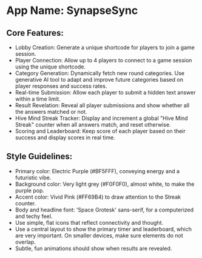 # **App Name**: SynapseSync

## Core Features:

- Lobby Creation: Generate a unique shortcode for players to join a game session.
- Player Connection: Allow up to 4 players to connect to a game session using the unique shortcode.
- Category Generation: Dynamically fetch new round categories. Use generative AI tool to adapt and improve future categories based on player responses and success rates.
- Real-time Submission: Allow each player to submit a hidden text answer within a time limit.
- Result Revelation: Reveal all player submissions and show whether all the answers matched or not.
- Hive Mind Streak Tracker: Display and increment a global "Hive Mind Streak" counter when all answers match, and reset otherwise.
- Scoring and Leaderboard: Keep score of each player based on their success and display scores in real time.

## Style Guidelines:

- Primary color: Electric Purple (#BF5FFF), conveying energy and a futuristic vibe.
- Background color: Very light grey (#F0F0F0), almost white, to make the purple pop.
- Accent color: Vivid Pink (#FF69B4) to draw attention to the Streak counter.
- Body and headline font: 'Space Grotesk' sans-serif, for a computerized and techy feel.
- Use simple, flat icons that reflect connectivity and thought.
- Use a central layout to show the primary timer and leaderboard, which are very important. On smaller devices, make sure elements do not overlap.
- Subtle, fun animations should show when results are revealed.